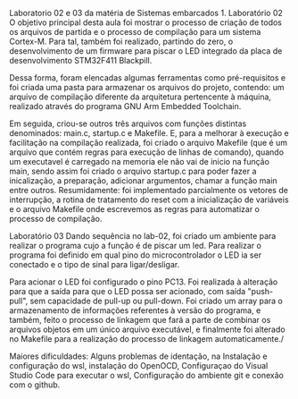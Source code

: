 Laboratorio 02 e 03 da matéria de Sistemas embarcados 1.
Laboratório 02
O objetivo principal desta aula foi mostrar o processo de criação de todos os arquivos de partida e o processo de compilação para um sistema Cortex-M. Para tal, também foi realizado, partindo do zero, o desenvolvimento de um firmware para piscar o LED integrado da placa de desenvolvimento STM32F411 Blackpill.

Dessa forma, foram elencadas algumas ferramentas como pré-requisitos e foi criada uma pasta para armazenar os arquivos do projeto, contendo: um arquivo de compilação diferente da arquitetura pertencente à máquina, realizado através do programa GNU Arm Embedded Toolchain.

Em seguida, criou-se outros três arquivos com funções distintas denominados: main.c, startup.c e Makefile. E, para a melhorar à execução e facilitação na compilação realizada, foi criado o arquivo Makefile (que é um arquivo que contém regras para execução de linhas de comando), quando um executavel é carregado na memoria ele não vai de inicio na função main, sendo assim foi criado o arquivo startup.c para poder fazer a inicalização, a preparação, adicionar argumentos, chamar a função main entre outros. Resumidamente: foi implementado parcialmente os vetores de interrupção, a rotina de tratamento do reset com a inicialização de variáveis e o arquivo Makefile onde escrevemos as regras para automatizar o processo de compilação.

Laboratório 03
Dando sequência no lab-02, foi criado um ambiente para realizar o programa cujo a função é de piscar um led. Para realizar o programa foi definido em qual pino do microcontrolador o LED ia ser conectado e o tipo de sinal para ligar/desligar. 

Para acionar o LED foi configurado o pino PC13. Foi realizada à alteração para que a saída para que o LED possa ser acionado, com saída "push-pull", sem capacidade de pull-up ou pull-down. Foi criado um array para o armazenamento de informações referentes à versão do programa, e também, feito o processo de linkagem que fará a parte de combinar os arquivos objetos em um único arquivo executável, e finalmente foi alterado no Makefile para a realização do processo de linkagem automaticamente./

Maiores dificuldades: Alguns problemas de identação, na Instalação e configuração do wsl, instalação do OpenOCD, Configuraçao do Visual Studio Code para executar o wsl, Configuração do ambiente git e conexão com o github. 